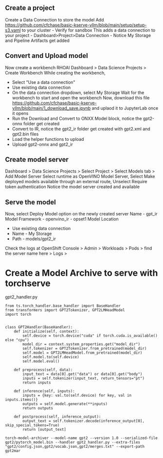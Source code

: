 ## Create a project

Create a Data Connection to store the model
Add https://github.com/cfchase/basic-kserve-vllm/blob/main/setup/setup-s3.yaml to your cluster - Verify for sandbox
This adds a data connection to your project - Dashboard>Project>Data Connection - Notice My Storage and Pipeline Artifacts get added 

## Convert and Upload model

Now create a workbench RHOAI Dashboard > Data Science Projects > Create Workbench
While creating the workbench,
  - Select "Use a data connection"
  - Use existing data connection
  - On the data connection dropdown, select My Storage
Wait for the workbench to start and open the workbench
Now, download this file https://github.com/cfchase/basic-kserve-vllm/blob/main/1_download_save.ipynb and uplaod it to JupyterLab once it opens
  - Run the Download and Convert to ONXX Model block, notice the gpt2-onnx folder get created
  - Convert to IR, notice the gpt2_ir folder get created with gpt2.xml and gpt2.bin files
  - Load the helper functions to upload
  - Upload gpt2-onnx and gpt2_ir

## Create model server
Dashboard > Data Science Projects > Select Project > Select Models tab > Add Model Server
Select runtime as OpenVINO Model Server, Select Make deployed models available through an external route, Unselect Require token authentication
Notice the model server created and available

## Serve the model
Now, select Deploy Model option on the newly created server
Name - gpt_ir
Model Framework - openvino_ir - opset1
Model Location
  - Use existing data connection
  - Name - My Storage
  - Path - models/gpt2_ir


Check the logs at OpenShift Console > Admin > Workloads > Pods > find the server name here > Logs > 



# Create a Model Archive to serve with torchserve

gpt2_handler.py

```
from ts.torch_handler.base_handler import BaseHandler
from transformers import GPT2Tokenizer, GPT2LMHeadModel
import torch


class GPT2Handler(BaseHandler):
    def initialize(self, context):
        self.device = torch.device("cuda" if torch.cuda.is_available() else "cpu")
        model_dir = context.system_properties.get("model_dir")
        self.tokenizer = GPT2Tokenizer.from_pretrained(model_dir)
        self.model = GPT2LMHeadModel.from_pretrained(model_dir)
        self.model.to(self.device)
        self.model.eval()

    def preprocess(self, data):
        input_text = data[0].get("data") or data[0].get("body")
        inputs = self.tokenizer(input_text, return_tensors="pt")
        return inputs

    def inference(self, inputs):
        inputs = {key: val.to(self.device) for key, val in inputs.items()}
        outputs = self.model.generate(**inputs)
        return outputs

    def postprocess(self, inference_output):
        output_text = self.tokenizer.decode(inference_output[0], skip_special_tokens=True)
        return [output_text]
```
```
torch-model-archiver --model-name gpt2 --version 1.0 --serialized-file gpt2/pytorch_model.bin --handler gpt2_handler.py --extra-files "gpt2/config.json,gpt2/vocab.json,gpt2/merges.txt" --export-path gpt2mar
```
